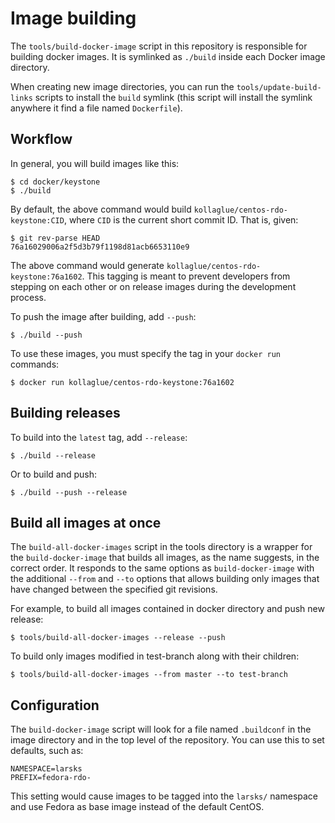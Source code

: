 # Image building

The `tools/build-docker-image` script in this repository is
responsible for building docker images.  It is symlinked as `./build`
inside each Docker image directory.

When creating new image directories, you can run the
`tools/update-build-links` scripts to install the `build` symlink
(this script will install the symlink anywhere it find a file named
`Dockerfile`).

## Workflow

In general, you will build images like this:

    $ cd docker/keystone
    $ ./build

By default, the above command would build
`kollaglue/centos-rdo-keystone:CID`, where `CID` is the current short
commit ID.  That is, given:

    $ git rev-parse HEAD
    76a16029006a2f5d3b79f1198d81acb6653110e9

The above command would generate
`kollaglue/centos-rdo-keystone:76a1602`.  This tagging is meant to
prevent developers from stepping on each other or on release images
during the development process.

To push the image after building, add `--push`:

    $ ./build --push

To use these images, you must specify the tag in your `docker run`
commands:

    $ docker run kollaglue/centos-rdo-keystone:76a1602

## Building releases

To build into the `latest` tag, add `--release`:

    $ ./build --release

Or to build and push:

    $ ./build --push --release

## Build all images at once

The `build-all-docker-images` script in the tools directory is a wrapper for
the `build-docker-image` that builds all images, as the name suggests, in the
correct order. It responds to the same options as `build-docker-image` with the
additional `--from` and `--to` options that allows building only images that
have changed between the specified git revisions.

For example, to build all images contained in docker directory and push new release:

    $ tools/build-all-docker-images --release --push

To build only images modified in test-branch along with their children:

    $ tools/build-all-docker-images --from master --to test-branch

## Configuration

The `build-docker-image` script will look for a file named `.buildconf`
in the image directory and in the top level of the repository.  You
can use this to set defaults, such as:

    NAMESPACE=larsks
    PREFIX=fedora-rdo-

This setting would cause images to be tagged into the `larsks/`
namespace and use Fedora as base image instead of the default CentOS.

